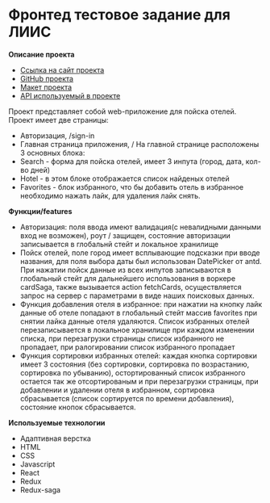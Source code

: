 # Фронтед тестовое задание для ЛИИС

**Описание проекта**
 * [Ссылка на сайт проекта]( https://project-movies.ru/)
 * [GitHub проекта]( https://github.com/alexholm222/movies-explorer-frontend/)
 * [Макет проекта]( https://www.figma.com/file/PxI4ycD6GMGSpxOZ2NbFBO/React-Test%2FSimple-Hotel-Check-(Copy)?node-id=1-30&t=BrULN1j6c9fgTj7R-0)
 * [API используемый в проекте]( https://support.travelpayouts.com/hc/ru/articles/115000343268-API-%D0%B4%D0%B0%D0%BD%D0%BD%D1%8B%D1%85-%D0%BE%D1%82%D0%B5%D0%BB%D0%B5%D0%B9)

Проект представляет собой web-приложение для пойска отелей.
 Проект имеет две страницы:
* Авторизация, /sign-in
* Главная страница приложения, / 
На главной странице расположены 3 основных блока: 
* Search - форма для пойска отелей, имеет 3 инпута (город, дата, кол-во дней)
* Hotel - в этом блоке отображается список найденых отелей
* Favorites - блок избранного, что бы добавить отель в избранное необходимо нажать лайк, для удаления лайк снять.

**Функции/features**
* Авторизация: поля ввода имеют валидация(с невалидными данными вход не возможен), роут / защищен, состояние авторизации записывается в глобальнй стейт и локальное хранилище
* Пойск отелей, поле город имеет всплывающие подсказки при вводе названия, для поля выбора даты был использован DatePicker от antd. При нажатии пойск данные из всех инпутов записываются в глобальный стейт для дальнейшего использования в воркере cardSaga, также вызывается action fetchCards, осуществляется запрос на сервер с параметрами в виде наших поисковых данных.
* Функция добавления отеля в избранное: при нажатии на кнопку лайк данные об отеле попадают в глобальный стейт массив favorites при снятии лайка данные отеля удаляются. Список избранных отелей перезаписывается в локальное хранилище при каждом изменении списка, при перезагрузки страницы список избранного не пропадает, при ралогировании список избранного пропадает
* Функция сортировки избранных отелей: каждая кнопка сортировки имеет 3 состояния (без сортировки, сортировка по возрастанию, сортировка по убыванию), остортированный список избранного остается так же отсортированым и при перезагрузки страницы, при добавлении и удалении  отеля в избранном, сортировка сбрасывается (список сортируется по времени добавления), состояние кнопок сбрасывается.  

**Используемые технологии**
* Адаптивная верстка
* HTML
* CSS
* Javascript
* React
* Redux
* Redux-saga
